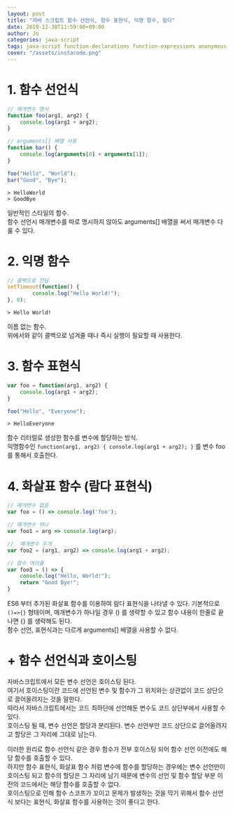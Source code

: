 ```yaml
---
layout: post
title: "자바 스크립트 함수 선언식, 함수 표현식, 익명 함수, 람다"
date: 2019-12-30T11:59:00+09:00
author: Jo
categories: java-script
tags: java-script function-declarations function-expressions anonymous-function arrow-function lambda lambda-expression 
cover: "/assets/instacode.png"
---
```


# 1. 함수 선언식
~~~javascript
// 매개변수 명시
function foo(arg1, arg2) {
	console.log(arg1 + arg2);
}  

// arguments[] 배열 사용
function bar() {
	console.log(arguments[0] + arguments[1]);
}

foo("Hello", "World");
bar("Good", "Bye");
~~~  

~~~
> HelloWorld
> GoodBye
~~~  

일반적인 스타일의 함수.  
함수 선언시 매개변수를 따로 명시하지 않아도 arguments[] 배열을 써서 매개변수 다룰 수 있다.  
  
# 2. 익명 함수
~~~javascript
// 콜백으로 전달
setTimeout(function() {
		console.log("Hello World!");
}, 0);
~~~

~~~
> Hello World!
~~~  

이름 없는 함수.  
위에서와 같이 콜백으로 넘겨줄 때나 즉시 실행이 필요할 때 사용한다.  

# 3. 함수 표현식
~~~javascript
var foo = function(arg1, arg2) {
	console.log(arg1 + arg2);
}  

foo("Hello", "Everyone");
~~~  

~~~
> HelloEveryone
~~~  

함수 리터럴로 생성한 함수를 변수에 할당하는 방식.  
익명함수인 `function(arg1, arg2) { console.log(arg1 + arg2); }` 를 변수 foo 를 통해서 호출한다.  

# 4. 화살표 함수 (람다 표현식)
~~~javascript
// 매개변수 없음
var foo = () => console.log('foo');  

// 매개변수 하나
var foo1 = arg => console.log(arg);  

//  매개변수 두개
var foo2 = (arg1, arg2) => console.log(arg1 + arg2);  

// 함수 여러줄
var foo3 = () => {
	console.log("Hello, World!");
	return "Good Bye!";
}
~~~  

ES6 부터 추가된 화살표 함수를 이용하여 람다 표현식을 나타낼 수 있다.
기본적으로 `()=>{}` 형태이며, 매개변수가 하나일 경우 () 를 생략할 수 있고 함수 내용이 한줄로 끝나면 {} 를 생략해도 된다.  
함수 선언, 표현식과는 다르게 arguments[] 배열을 사용할 수 없다.  

# + 함수 선언식과 호이스팅

자바스크립트에서 모든 변수 선언은 호이스팅 된다.  
여기서 호이스팅이란 코드에 선언된 변수 및 함수가 그 위치와는 상관없이 코드 상단으로 끌어올려지는 것을 말한다.  
따라서 자바스크립트에서는 코드 최하단에 선언해둔 변수도 코드 상단부에서 사용할 수 있다.  
호이스팅 될 때, 변수 선언은 할당과 분리된다. 변수 선언부만 코드 상단으로 끌어올려지고 할당은 그 자리에 그대로 남는다.  

이러한 원리로 함수 선언식 같은 경우 함수가 전부 호이스팅 되어 함수 선언 이전에도 해당 함수를 호출할 수 있다.  
하지만 함수 표현식, 화살표 함수 처럼 변수에 함수를 할당하는 경우에는 변수 선언만이 호이스팅 되고 함수의 할당은 그 자리에 남기 때문에 변수의 선언 및 함수 할당 부분 이전의 코드에서는 해당 함수를 호출할 수 없다.  
호이스팅으로 인해 함수 스코프가 꼬이고 문제가 발생하는 것을 막기 위해서 함수 선언식 보다는 표현식, 화살표 함수를 사용하는 것이 좋다고 한다.  


